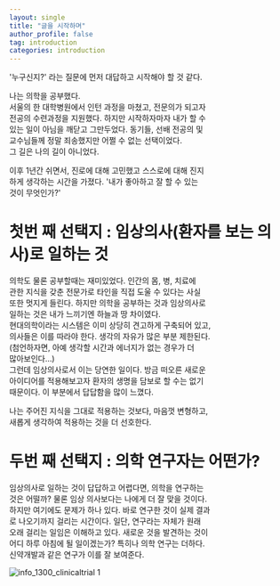 ```yaml
---
layout: single
title: "글을 시작하며"
author_profile: false
tag: introduction
categories: introduction
---
```


'누구신지?' 라는 질문에 먼저 대답하고 시작해야 할 것 같다.  
 
나는 의학을 공부했다.  
서울의 한 대학병원에서 인턴 과정을 마쳤고, 전문의가 되고자  
전공의 수련과정을 지원했다. 하지만 시작하자마자 내가 할 수  
있는 일이 아님을 깨닫고 그만두었다. 동기들, 선배 전공의 및  
교수님들께 정말 죄송했지만 어쩔 수 없는 선택이었다.  
그 길은 나의 길이 아니었다.  
 
이후 1년간 쉬면서, 진로에 대해 고민했고 스스로에 대해 진지  
하게 생각하는 시간을 가졌다. '내가 좋아하고 잘 할 수 있는  
것이 무엇인가?'
 
# 첫번 째 선택지 : 임상의사(환자를 보는 의사)로 일하는 것  
 
의학도 물론 공부할때는 재미있었다. 인간의 몸, 병, 치료에  
관한 지식을 갖춘 전문가로 타인을 직접 도울 수 있다는 사실  
또한 멋지게 들린다. 하지만 의학을 공부하는 것과 임상의사로  
일하는 것은 내가 느끼기엔 하늘과 땅 차이였다.  
현대의학이라는 시스템은 이미 상당히 견고하게 구축되어 있고,  
의사들은 이를 따라야 한다. 생각의 자유가 많은 부분 제한된다.  
(첨언하자면, 아예 생각할 시간과 에너지가 없는 경우가 더   
많아보인다…)  
그런데 임상의사로서 이는 당연한 일이다. 방금 떠오른 새로운  
아이디어를 적용해보고자 환자의 생명을 담보로 할 수는 없기  
때문이다. 이 부분에서 답답함을 많이 느꼈다.  
 
나는 주어진 지식을 그대로 적용하는 것보다, 마음껏 변형하고,  
새롭게 생각하여 적용하는 것을 더 선호한다.  
 
# 두번 째 선택지 : 의학 연구자는 어떤가?  

임상의사로 일하는 것이 답답하고 어렵다면, 의학을 연구하는  
것은 어떨까? 물론 임상 의사보다는 나에게 더 잘 맞을 것이다.  
하지만 여기에도 문제가 하나 있다. 바로 연구한 것이 실제 결과  
로 나오기까지 걸리는 시간이다. 일단, 연구라는 자체가 원래  
오래 걸리는 일임은 이해하고 있다. 새로운 것을 발견하는 것이  
어디 하루 아침에 될 일이겠는가? 특히나 의학 연구는 더하다.  
신약개발과 같은 연구가 이를 잘 보여준다. 

![info_1300_clinicaltrial 1](https://user-images.githubusercontent.com/34860302/50129787-f1c7fa00-02bd-11e9-990a-cb91e4671cc7.jpg)

